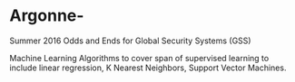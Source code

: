 # Argonne-
Summer 2016 Odds and Ends for Global Security Systems (GSS)

Machine Learning Algorithms to cover span of supervised learning to include linear regression, K Nearest Neighbors, Support Vector Machines. 

